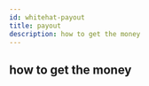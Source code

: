 ```yaml
---
id: whitehat-payout
title: payout
description: how to get the money
---
```


## how to get the money
